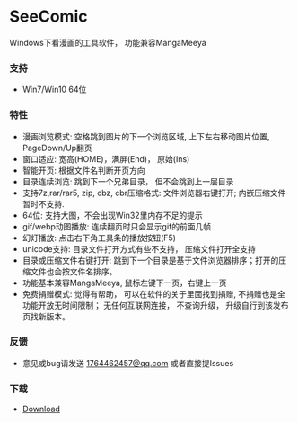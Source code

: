 # SeeComic
Windows下看漫画的工具软件， 功能兼容MangaMeeya

### 支持
- Win7/Win10 64位

### 特性
  - 漫画浏览模式: 空格跳到图片的下一个浏览区域, 上下左右移动图片位置, PageDown/Up翻页
  - 窗口适应: 宽高(HOME)，满屏(End)， 原始(Ins)
  - 智能开页: 根据文件名判断开页方向
  - 目录连续浏览: 跳到下一个兄弟目录， 但不会跳到上一层目录
  - 支持7z,rar/rar5, zip, cbz, cbr压缩格式: 文件浏览器右键打开; 内嵌压缩文件暂时不支持.
  - 64位: 支持大图，不会出现Win32里内存不足的提示
  - gif/webp动图播放: 连续翻页时只会显示gif的前面几帧
  - 幻灯播放: 点击右下角工具条的播放按钮(F5)
  - unicode支持: 目录文件打开方式有些不支持， 压缩文件打开全支持
  - 目录或压缩文件右键打开: 跳到下一个目录是基于文件浏览器排序；打开的压缩文件也会按文件名排序。
  - 功能基本兼容MangaMeeya, 鼠标左键下一页，右键上一页
  - 免费捐赠模式: 觉得有帮助， 可以在软件的关于里面找到捐赠, 不捐赠也是全功能开放无时间限制； 无任何互联网连接， 不查询升级， 升级自行到该发布页找新版本。

### 反馈
  - 意见或bug请发送 1764462457@qq.com 或者直接提Issues

### 下载
  - [Download](https://github.com/nessessary/SeeComic/releases/download/v1.1.83/SeeComic_Setup.zip)
